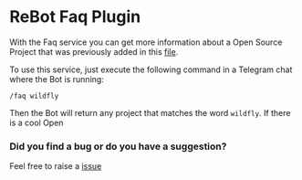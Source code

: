 # ReBot Faq Plugin

With the Faq service you can get more information about a Open Source Project that was previously added in this
[file](https://github.com/rebasing-xyz/rebot/blob/master/rebot-plugins/rebot-faq-plugin/src/main/resources/META-INF/faq-properties.json).

To use this service, just execute the following command in a Telegram chat where the Bot is running:

```
/faq wildfly
```

Then the Bot will return any project that matches the word `wildfly`.
If there is a cool Open

### Did you find a bug or do you have a suggestion?
Feel free to raise a [issue](https://github.com/rebasing-xyz/rebot/issues/new)